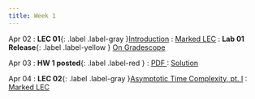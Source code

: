 ```yaml
---
title: Week 1
---
```


Apr 02
: **LEC 01**{: .label .label-gray }[Introduction](#)
  : [Marked LEC](#)
: **Lab 01 Release**{: .label .label-yellow } [On Gradescope](#)

Apr 03
: **HW 1 posted**{: .label .label-red }
  : [PDF ](#)
  : [Solution](#)

Apr 04
: **LEC 02**{: .label .label-gray }[Asymptotic Time Complexity, pt. I](#)
  : [Marked LEC](#)

